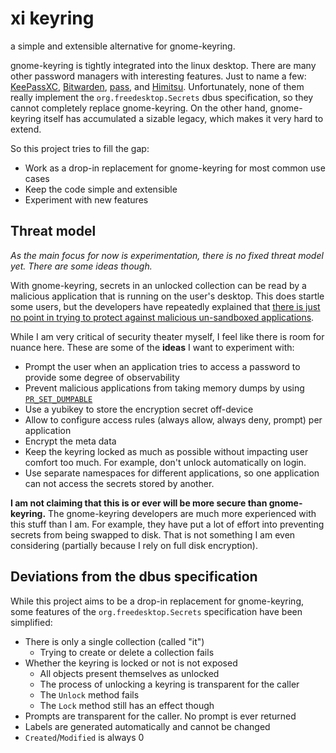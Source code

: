 # xi keyring

a simple and extensible alternative for gnome-keyring.

gnome-keyring is tightly integrated into the linux desktop. There are many
other password managers with interesting features. Just to name a few:
[KeePassXC](https://github.com/keepassxreboot/keepassxc),
[Bitwarden](https://bitwarden.com), [pass](https://www.passwordstore.org/), and
[Himitsu](https://sr.ht/~sircmpwn/himitsu/). Unfortunately, none of them really
implement the `org.freedesktop.Secrets` dbus specification, so they cannot
completely replace gnome-keyring. On the other hand, gnome-keyring itself has
accumulated a sizable legacy, which makes it very hard to extend.

So this project tries to fill the gap:

-   Work as a drop-in replacement for gnome-keyring for most common use cases
-   Keep the code simple and extensible
-   Experiment with new features

## Threat model

*As the main focus for now is experimentation, there is no fixed threat model
yet. There are some ideas though.*

With gnome-keyring, secrets in an unlocked collection can be read by a
malicious application that is running on the user's desktop. This does startle
some users, but the developers have repeatedly explained that [there is just no
point in trying to protect against malicious un-sandboxed
applications](https://gitlab.gnome.org/GNOME/gnome-keyring/-/issues/5#note_1876550).

While I am very critical of security theater myself, I feel like there is room
for nuance here. These are some of the **ideas** I want to experiment with:

-   Prompt the user when an application tries to access a password to provide some degree of observability
-   Prevent malicious applications from taking memory dumps by using [`PR_SET_DUMPABLE`](https://www.man7.org/linux/man-pages/man2/prctl.2.html)
-   Use a yubikey to store the encryption secret off-device
-   Allow to configure access rules (always allow, always deny, prompt) per application
-   Encrypt the meta data
-   Keep the keyring locked as much as possible without impacting user comfort too much. For example, don't unlock automatically on login.
-   Use separate namespaces for different applications, so one application can not access the secrets stored by another.

**I am not claiming that this is or ever will be more secure than
gnome-keyring.** The gnome-keyring developers are much more experienced with
this stuff than I am. For example, they have put a lot of effort into
preventing secrets from being swapped to disk. That is not something I am even
considering (partially because I rely on full disk encryption).

## Deviations from the dbus specification

While this project aims to be a drop-in replacement for gnome-keyring, some
features of the `org.freedesktop.Secrets` specification have been simplified:

-   There is only a single collection (called "it")
    -   Trying to create or delete a collection fails
-   Whether the keyring is locked or not is not exposed
    -   All objects present themselves as unlocked
    -   The process of unlocking a keyring is transparent for the caller
    -   The `Unlock` method fails
    -   The `Lock` method still has an effect though
-   Prompts are transparent for the caller. No prompt is ever returned
-   Labels are generated automatically and cannot be changed
-   `Created`/`Modified` is always 0
